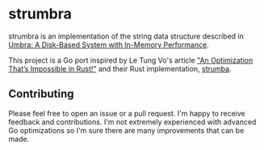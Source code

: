 # strumbra

strumbra is an implementation of the string data structure described in [Umbra: A Disk-Based System with In-Memory Performance](https://www.cidrdb.org/cidr2020/papers/p29-neumann-cidr20.pdf).

This project is a Go port inspired by Le Tung Vo's article ["An Optimization That’s Impossible in Rust!"](https://tunglevo.com/note/an-optimization-thats-impossible-in-rust) and their Rust implementation, [strumba](https://gitlab.com/ltungv/strumbra).

## Contributing

Please feel free to open an issue or a pull request. I'm happy to receive feedback and contributions. I'm not extremely experienced with advanced Go optimizations so I'm sure there are many improvements that can be made.

